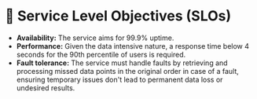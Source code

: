 # 🤝 Service Level Objectives (SLOs)

* **Availability:** The service aims for 99.9% uptime.&#x20;
* **Performance:** Given the data intensive nature, a response time below 4 seconds for the 90th percentile of users is required.
* **Fault tolerance:** The service must handle faults by retrieving and processing missed data points in the original order in case of a fault, ensuring temporary issues don't lead to permanent data loss or undesired results.
